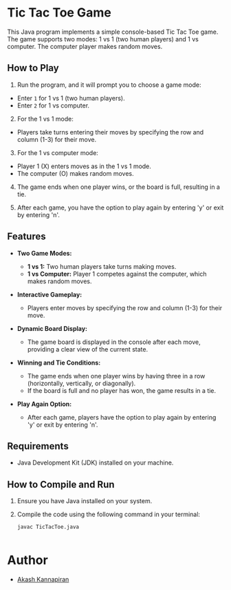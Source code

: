 # Tic Tac Toe Game

This Java program implements a simple console-based Tic Tac Toe game. The game supports two modes: 1 vs 1 (two human players) and 1 vs computer. The computer player makes random moves.

## How to Play

 1. Run the program, and it will prompt you to choose a game mode:
   - Enter `1` for 1 vs 1 (two human players).
   - Enter `2` for 1 vs computer.

 2. For the 1 vs 1 mode:
   - Players take turns entering their moves by specifying the row and column (1-3) for their move.

 3. For the 1 vs computer mode:
   - Player 1 (X) enters moves as in the 1 vs 1 mode.
   - The computer (O) makes random moves.

 4. The game ends when one player wins, or the board is full, resulting in a tie.

 5. After each game, you have the option to play again by entering 'y' or exit by entering 'n'.


## Features

- **Two Game Modes:**
  - **1 vs 1:** Two human players take turns making moves.
  - **1 vs Computer:** Player 1 competes against the computer, which makes random moves.

- **Interactive Gameplay:**
  - Players enter moves by specifying the row and column (1-3) for their move.

- **Dynamic Board Display:**
  - The game board is displayed in the console after each move, providing a clear view of the current state.

- **Winning and Tie Conditions:**
  - The game ends when one player wins by having three in a row (horizontally, vertically, or diagonally).
  - If the board is full and no player has won, the game results in a tie.

- **Play Again Option:**
  - After each game, players have the option to play again by entering 'y' or exit by entering 'n'.


## Requirements
- Java Development Kit (JDK) installed on your machine.

## How to Compile and Run

1. Ensure you have Java installed on your system.

2. Compile the code using the following command in your terminal:
   ```
   javac TicTacToe.java


# Author

- [Akash Kannapiran](https://www.linkedin.com/in/akashkannapiran/)
